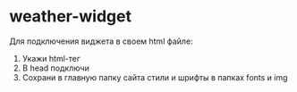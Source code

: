 # weather-widget 
Для подключения виджета в своем html файле:
1. Укажи html-тег <widget-weather></widget-weather>
2. В head подключи <script defer="defer" type="application/javascript" src="https://cdn.jsdelivr.net/gh/Notkabene/weather-widget/dist/js/app.0bb003f1.js"></script>
3. Сохрани в главную папку сайта стили и шрифты в папках fonts и img
